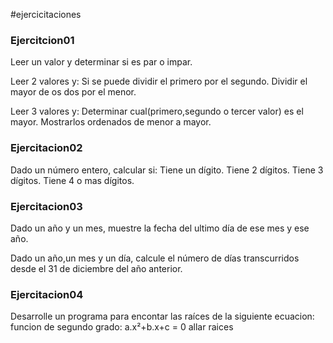 #ejercicitaciones

### Ejercitcion01
Leer un valor y determinar si es par o impar.

Leer 2 valores y:
    Si se puede dividir el primero por el segundo.
    Dividir el mayor de os dos por el menor.

Leer 3 valores y:
    Determinar cual(primero,segundo o tercer valor) es el mayor.
    Mostrarlos ordenados de menor a mayor.

### Ejercitacion02
Dado un número entero, calcular si:
    Tiene un dígito.
    Tiene 2 dígitos.
    Tiene 3 dígitos.
    Tiene 4 o mas dígitos.

### Ejercitacion03 
Dado un año y un mes, muestre la fecha del ultimo día de ese mes y ese año.

Dado un año,un mes y un día, calcule el número de días transcurridos desde el 31 de diciembre del año anterior.

### Ejercitacion04
Desarrolle un programa para encontar las raíces de la siguiente ecuacion: 
    funcion de segundo grado: a.x²+b.x+c = 0
    allar raices